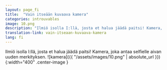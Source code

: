 ```yaml
---
layout: page_fi
title:  "Vain itseään kuvaava kamera"
categories: introuvables
image: 10.png
description: "Ilmiö isolla I:llä, josta et halua jäädä paitsi! Kamera, joka antaa selfielle aivan uuden merkityksen."
translation-link: vain-itseaan-kuvaava-kamera
lang: fi
---
```

Ilmiö isolla I:llä, josta et halua jäädä paitsi! Kamera, joka antaa selfielle aivan uuden merkityksen.
![kamera]({{ "/assets/images/10.png" | absolute_url }}){:width="400" .center-image }
